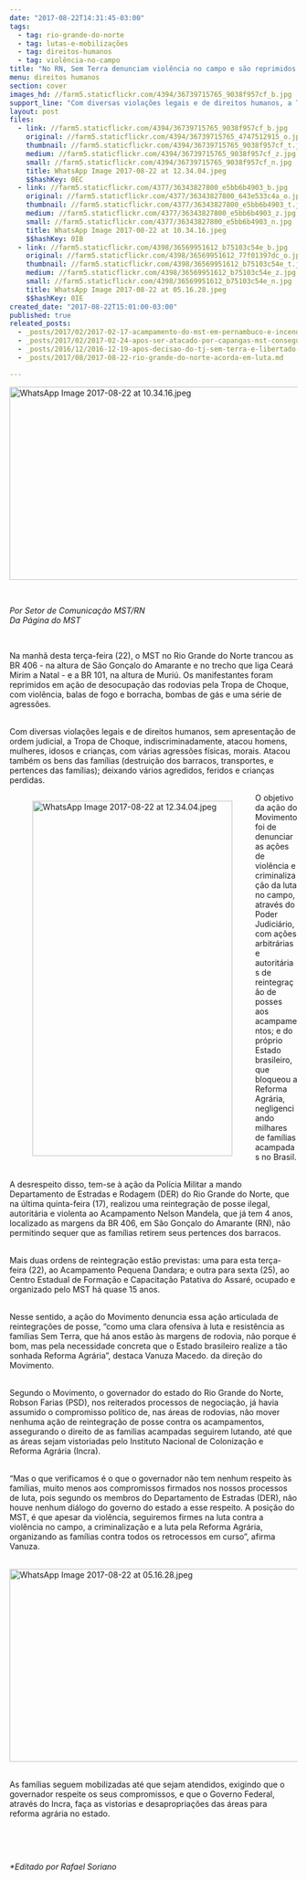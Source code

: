 ```yaml
---
date: "2017-08-22T14:31:45-03:00"
tags:
  - tag: rio-grande-do-norte
  - tag: lutas-e-mobilizações
  - tag: direitos-humanos
  - tag: violência-no-campo
title: "No RN, Sem Terra denunciam violência no campo e são reprimidos pela polícia"
menu: direitos humanos
section: cover
images_hd: //farm5.staticflickr.com/4394/36739715765_9038f957cf_b.jpg
support_line: "Com diversas violações legais e de direitos humanos, a Tropa de Choque, indiscriminadamente, atacou homens, mulheres, idosos e crianças."
layout: post
files:
  - link: //farm5.staticflickr.com/4394/36739715765_9038f957cf_b.jpg
    original: //farm5.staticflickr.com/4394/36739715765_4747512915_o.jpg
    thumbnail: //farm5.staticflickr.com/4394/36739715765_9038f957cf_t.jpg
    medium: //farm5.staticflickr.com/4394/36739715765_9038f957cf_z.jpg
    small: //farm5.staticflickr.com/4394/36739715765_9038f957cf_n.jpg
    title: WhatsApp Image 2017-08-22 at 12.34.04.jpeg
    $$hashKey: 0EC
  - link: //farm5.staticflickr.com/4377/36343827800_e5bb6b4903_b.jpg
    original: //farm5.staticflickr.com/4377/36343827800_643e533c4a_o.jpg
    thumbnail: //farm5.staticflickr.com/4377/36343827800_e5bb6b4903_t.jpg
    medium: //farm5.staticflickr.com/4377/36343827800_e5bb6b4903_z.jpg
    small: //farm5.staticflickr.com/4377/36343827800_e5bb6b4903_n.jpg
    title: WhatsApp Image 2017-08-22 at 10.34.16.jpeg
    $$hashKey: 0IB
  - link: //farm5.staticflickr.com/4398/36569951612_b75103c54e_b.jpg
    original: //farm5.staticflickr.com/4398/36569951612_77f01397dc_o.jpg
    thumbnail: //farm5.staticflickr.com/4398/36569951612_b75103c54e_t.jpg
    medium: //farm5.staticflickr.com/4398/36569951612_b75103c54e_z.jpg
    small: //farm5.staticflickr.com/4398/36569951612_b75103c54e_n.jpg
    title: WhatsApp Image 2017-08-22 at 05.16.28.jpeg
    $$hashKey: 0IE
created_date: "2017-08-22T15:01:00-03:00"
published: true
releated_posts:
  - _posts/2017/02/2017-02-17-acampamento-do-mst-em-pernambuco-e-incendiado-por-capangas.md
  - _posts/2017/02/2017-02-24-apos-ser-atacado-por-capangas-mst-consegue-acordo-com-incra.md
  - _posts/2016/12/2016-12-19-apos-decisao-do-tj-sem-terra-e-libertado-em-sao-paulo.md
  - _posts/2017/08/2017-08-22-rio-grande-do-norte-acorda-em-luta.md

---
```

<p><img alt="WhatsApp Image 2017-08-22 at 10.34.16.jpeg" height="338" src="//farm5.staticflickr.com/4377/36343827800_e5bb6b4903_b.jpg" width="600" /></p>

<p>&nbsp;</p>

<p><em>Por Setor de Comunica&ccedil;&atilde;o MST/RN<br />
Da P&aacute;gina do MST</em></p>

<p>&nbsp;</p>

<p>Na manh&atilde; desta ter&ccedil;a-feira (22), o MST no Rio Grande do Norte trancou as BR 406 - na altura de S&atilde;o Gon&ccedil;alo do Amarante e no trecho que liga Cear&aacute; Mirim a Natal - e a BR 101, na altura de Muri&uacute;. Os manifestantes foram reprimidos em a&ccedil;&atilde;o de desocupa&ccedil;&atilde;o das rodovias pela Tropa de Choque, com viol&ecirc;ncia, balas de fogo e borracha, bombas de g&aacute;s e uma s&eacute;rie de agress&otilde;es.</p>

<p><br />
Com diversas viola&ccedil;&otilde;es legais e de direitos humanos, sem apresenta&ccedil;&atilde;o de ordem judicial, a Tropa de Choque, indiscriminadamente, atacou homens, mulheres, idosos e crian&ccedil;as, com v&aacute;rias agress&otilde;es f&iacute;sicas, morais. Atacou tamb&eacute;m os bens das fam&iacute;lias (destrui&ccedil;&atilde;o dos barracos, transportes, e pertences das fam&iacute;lias); deixando v&aacute;rios agredidos, feridos e crian&ccedil;as perdidas.</p>

<figure class="image" style="float:left"><img alt="WhatsApp Image 2017-08-22 at 12.34.04.jpeg" height="622" src="//farm5.staticflickr.com/4394/36739715765_9038f957cf_b.jpg" width="350" />
<figcaption></figcaption>
</figure>

<p>O objetivo da a&ccedil;&atilde;o do Movimento foi de denunciar as a&ccedil;&otilde;es de viol&ecirc;ncia e criminaliza&ccedil;&atilde;o da luta no campo, atrav&eacute;s do Poder Judici&aacute;rio, com a&ccedil;&otilde;es arbitr&aacute;rias e autorit&aacute;rias de reintegra&ccedil;&atilde;o de posses aos acampamentos; e do pr&oacute;prio Estado brasileiro, que bloqueou a Reforma Agr&aacute;ria, negligenciando milhares de fam&iacute;lias acampadas no Brasil.</p>

<p><br />
A desrespeito disso, tem-se &agrave; a&ccedil;&atilde;o da Pol&iacute;cia Militar a mando Departamento de Estradas e Rodagem (DER) do Rio Grande do Norte, que na &uacute;ltima quinta-feira (17), realizou uma reintegra&ccedil;&atilde;o de posse ilegal, autorit&aacute;ria e violenta ao Acampamento Nelson Mandela, que j&aacute; tem 4 anos, localizado as margens da BR 406, em S&atilde;o Gon&ccedil;alo do Amarante (RN), n&atilde;o permitindo sequer que as fam&iacute;lias retirem seus pertences dos barracos.</p>

<p><br />
Mais duas ordens de reintegra&ccedil;&atilde;o est&atilde;o previstas: uma para esta ter&ccedil;a-feira (22), ao Acampamento Pequena Dandara; e outra para sexta (25), ao Centro Estadual de Forma&ccedil;&atilde;o e Capacita&ccedil;&atilde;o Patativa do Assar&eacute;, ocupado e organizado pelo MST h&aacute; quase 15 anos.</p>

<p><br />
Nesse sentido, a a&ccedil;&atilde;o do Movimento denuncia essa a&ccedil;&atilde;o articulada de reintegra&ccedil;&otilde;es de posse, &ldquo;como uma clara ofensiva &agrave; luta e resist&ecirc;ncia as fam&iacute;lias Sem Terra, que h&aacute; anos est&atilde;o &agrave;s margens de rodovia, n&atilde;o porque &eacute; bom, mas pela necessidade concreta que o Estado brasileiro realize a t&atilde;o sonhada Reforma Agr&aacute;ria&rdquo;, destaca Vanuza Macedo. da dire&ccedil;&atilde;o do Movimento.</p>

<p><br />
Segundo o Movimento, o governador do estado do Rio Grande do Norte, Robson Farias (PSD), nos reiterados processos de negocia&ccedil;&atilde;o, j&aacute; havia assumido o compromisso pol&iacute;tico de, nas &aacute;reas de rodovias, n&atilde;o mover nenhuma a&ccedil;&atilde;o de reintegra&ccedil;&atilde;o de posse contra os acampamentos, assegurando o direito de as fam&iacute;lias acampadas seguirem lutando, at&eacute; que as &aacute;reas sejam vistoriadas pelo Instituto Nacional de Coloniza&ccedil;&atilde;o e Reforma Agr&aacute;ria (Incra).</p>

<p><br />
&ldquo;Mas o que verificamos &eacute; o que o governador n&atilde;o tem nenhum respeito &agrave;s fam&iacute;lias, muito menos aos compromissos firmados nos nossos processos de luta, pois segundo os membros do Departamento de Estradas (DER), n&atilde;o houve nenhum di&aacute;logo do governo do estado a esse respeito. A posi&ccedil;&atilde;o do MST, &eacute; que apesar da viol&ecirc;ncia, seguiremos firmes na luta contra a viol&ecirc;ncia no campo, a criminaliza&ccedil;&atilde;o e a luta pela Reforma Agr&aacute;ria, organizando as fam&iacute;lias contra todos os retrocessos em curso&rdquo;, afirma Vanuza.</p>

<p><br />
<img alt="WhatsApp Image 2017-08-22 at 05.16.28.jpeg" height="338" src="//farm5.staticflickr.com/4398/36569951612_b75103c54e_b.jpg" width="600" /></p>

<p><br />
As fam&iacute;lias seguem mobilizadas at&eacute; que sejam atendidos, exigindo que o governador respeite os seus compromissos, e que o Governo Federal, atrav&eacute;s do Incra, fa&ccedil;a as vistorias e desapropria&ccedil;&otilde;es das &aacute;reas para reforma agr&aacute;ria no estado.</p>

<p>&nbsp;</p>

<p>&nbsp;</p>

<p><em>*Editado por Rafael Soriano</em></p>
